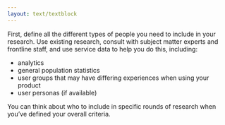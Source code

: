```yaml
---
layout: text/textblock
---
```

First, define all the different types of people you need to include in your research. Use existing research, consult with subject matter experts and frontline staff, and use service data to help you do this, including:
- analytics
- general population statistics
- user groups that may have differing experiences when using your product
- user personas (if available)


You can think about who to include in specific rounds of research when you’ve defined your overall criteria.
